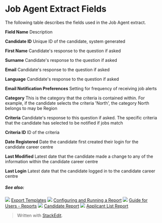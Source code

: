 
# Job Agent Extract Fields

The following table describes the fields used in the Job Agent extract.

**Field Name**
Description

**Candidate ID**
Unique ID of the candidate, system generated

**First Name**
Candidate's response to the question if asked

**Surname**
Candidate's response to the question if asked

**Email**
Candidate's response to the question if asked

**Language**
Candidate's response to the question if asked

**Email Notification Preferences**
Setting for frequency of receiving job alerts

**Category**
This is the category that the criteria is contained within. For example, if the candidate selects the criteria 'North', the category North belongs to may be Region

**Criteria**
Candidate's response to this question if asked. The specific criteria that the candidate has selected to be notified if jobs match

**Criteria ID**
ID of the criteria

**Date Registered**
Date the candidate first created their login for the candidate career centre

**Last Modified**
Latest date that the candidate made a change to any of the information within the candidate career centre

**Last Login**
Latest date that the candidate logged in to the candidate career centre

##### See also:

![](../Resources/Images/icon-document-link.png) [Export Templates](export_templates.htm)
![](../Resources/Images/icon-document-link.png) [Configuring and Running a Report](configuring_and_running_a_report.htm)
![](../Resources/Images/icon-document-link.png) [Guide for Users - Reports](guide_for_users_reports.htm)
![](../Resources/Images/icon-document-link.png) [Candidate Report](candidate_report.htm)
![](../Resources/Images/icon-document-link.png) [Applicant List Report](applicant_list_report.htm)


> Written with [StackEdit](https://stackedit.io/).
<!--stackedit_data:
eyJoaXN0b3J5IjpbLTE3MDc3NDQ1MzFdfQ==
-->
